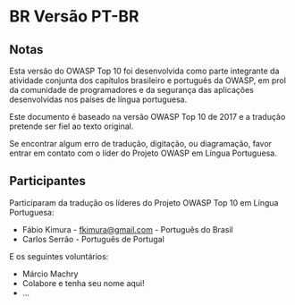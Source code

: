 # BR Versão PT-BR

## Notas

Esta versão do OWASP Top 10 foi desenvolvida como parte integrante da atividade conjunta dos capítulos brasileiro e português da OWASP, em prol da comunidade de programadores e da segurança das aplicações desenvolvidas nos países de língua portuguesa.

Este documento é baseado na versão OWASP Top 10 de 2017 e a tradução pretende ser fiel ao texto original.

Se encontrar algum erro de tradução, digitação, ou diagramação, favor entrar em contato com o líder do Projeto OWASP em Língua Portuguesa.

## Participantes

Participaram da tradução os líderes do Projeto OWASP Top 10 em Língua Portuguesa:

 * Fábio Kimura - fkimura@gmail.com - Português do Brasil
 * Carlos Serrão - Português de Portugal
 
 E os seguintes voluntários:
 
 * Márcio Machry
 * Colabore e tenha seu nome aqui!
 * ...
